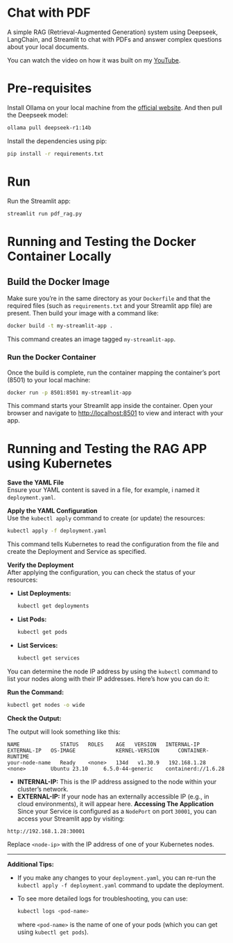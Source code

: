 # Chat with PDF
A simple RAG (Retrieval-Augmented Generation) system using Deepseek, LangChain, and Streamlit to chat with PDFs and answer complex questions about your local documents.

You can watch the video on how it was built on my [YouTube](https://youtu.be/M6vZ6b75p9k).

# Pre-requisites
Install Ollama on your local machine from the [official website](https://ollama.com/). And then pull the Deepseek model:

```bash
ollama pull deepseek-r1:14b
```

Install the dependencies using pip:

```bash
pip install -r requirements.txt
```

# Run
Run the Streamlit app:

```bash
streamlit run pdf_rag.py
```

# Running and Testing the Docker Container Locally

## Build the Docker Image

Make sure you’re in the same directory as your `Dockerfile` and that the required files (such as `requirements.txt` and your Streamlit app file) are present. Then build your image with a command like:

```bash
docker build -t my-streamlit-app .
```

This command creates an image tagged `my-streamlit-app`.

### Run the Docker Container

Once the build is complete, run the container mapping the container’s port (8501) to your local machine:

```bash
docker run -p 8501:8501 my-streamlit-app
```

This command starts your Streamlit app inside the container. Open your browser and navigate to [http://localhost:8501](http://localhost:8501) to view and interact with your app.

# Running and Testing the RAG APP using Kubernetes


 **Save the YAML File**  
   Ensure your YAML content is saved in a file, for example,  i named it  `deployment.yaml`.

 **Apply the YAML Configuration**  
   Use the `kubectl apply` command to create (or update) the resources:
   
   ```bash
   kubectl apply -f deployment.yaml
   ```

   This command tells Kubernetes to read the configuration from the file and create the Deployment and Service as specified.

 **Verify the Deployment**  
   After applying the configuration, you can check the status of your resources:

   - **List Deployments:**
     ```bash
     kubectl get deployments
     ```
   
   - **List Pods:**
     ```bash
     kubectl get pods
     ```
     
   - **List Services:**
     ```bash
     kubectl get services
     ```
You can determine the node IP address by using the `kubectl` command to list your nodes along with their IP addresses. Here’s how you can do it:

 **Run the Command:**

   ```bash
   kubectl get nodes -o wide
   ```

**Check the Output:**

   The output will look something like this:

   ```
   NAME             STATUS   ROLES    AGE   VERSION   INTERNAL-IP      EXTERNAL-IP   OS-IMAGE             KERNEL-VERSION      CONTAINER-RUNTIME
   your-node-name   Ready    <none>   134d   v1.30.9   192.168.1.28     <none>        Ubuntu 23.10     6.5.0-44-generic    containerd://1.6.28
   ```

   - **INTERNAL-IP:** This is the IP address assigned to the node within your cluster’s network.
   - **EXTERNAL-IP:** If your node has an externally accessible IP (e.g., in cloud environments), it will appear here.
 **Accessing The Application**  
   Since your Service is configured as a `NodePort` on port `30001`, you can access your Streamlit app by visiting:
   
   ```
   http://192.168.1.28:30001
   ```
   
   Replace `<node-ip>` with the IP address of one of your Kubernetes nodes.

---

**Additional Tips:**

- If you make any changes to your `deployment.yaml`, you can re-run the `kubectl apply -f deployment.yaml` command to update the deployment.
- To see more detailed logs for troubleshooting, you can use:
  
  ```bash
  kubectl logs <pod-name>
  ```
  
  where `<pod-name>` is the name of one of your pods (which you can get using `kubectl get pods`).


